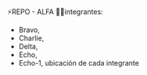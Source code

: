 ⚡REPO - ALFA 
🧍‍♂️integrantes:
- Bravo, 
- Charlie,
- Delta,
- Echo,
- Echo-1, ubicación de cada integrante
